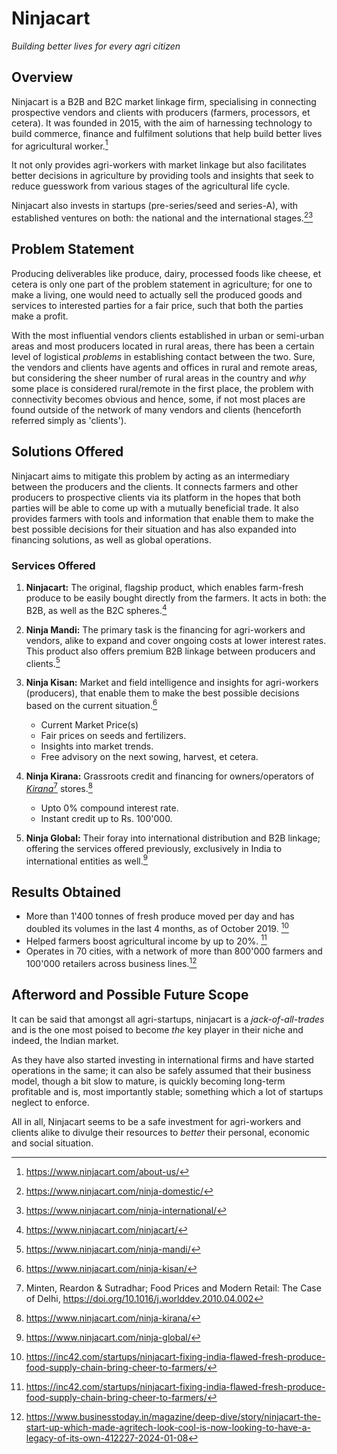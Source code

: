 # Ninjacart

_Building better lives for every agri citizen_

## Overview

Ninjacart is a B2B and B2C market linkage firm, specialising in connecting prospective vendors and clients with producers (farmers, processors, et cetera). It was founded in 2015, with the aim  of harnessing technology to build commerce, finance and  fulfilment solutions that help build better lives for agricultural worker.[^1]

It not only provides agri-workers with market linkage but also facilitates better decisions in agriculture by providing tools and insights that seek to reduce guesswork from various stages of the agricultural life cycle. 

Ninjacart also invests in startups (pre-series/seed and series-A), with established ventures on both: the national and the international stages.[^2][^3]

## Problem Statement

Producing deliverables like produce, dairy, processed foods like cheese, et cetera is only one part of the problem statement in agriculture; for one to make a living, one would need to actually sell the produced goods and services to interested parties for a fair price, such that both the parties make a profit.

With the most influential vendors clients established in urban or semi-urban areas and most producers located in rural areas, there has been a certain level of logistical _problems_ in establishing contact between the two. Sure, the vendors and clients have agents and offices in rural and remote areas, but considering the sheer number of rural areas in the country and _why_ some place is considered rural/remote in the first place, the problem with connectivity becomes obvious and hence, some, if not most places are found outside of the network of many vendors and clients (henceforth referred simply as 'clients').

## Solutions Offered

Ninjacart aims to mitigate this problem by acting as an intermediary between the producers and the clients. It connects farmers and other producers to prospective clients via its platform in the hopes that both parties will be able to come up with a mutually beneficial trade. It also provides farmers with tools and information that enable them to make the best possible decisions for their situation and has also expanded into financing solutions, as well as global operations.

### Services Offered

1. __Ninjacart:__ The original, flagship product, which enables farm-fresh produce to be easily bought directly from the farmers. It acts in both: the B2B, as well as the B2C spheres.[^4]

2. __Ninja Mandi:__ The primary task is the financing for agri-workers and vendors, alike to expand and cover ongoing costs at lower interest rates. This product also offers premium B2B linkage between producers and clients.[^5]

3. __Ninja Kisan:__ Market and field intelligence and insights for agri-workers (producers), that enable them to make the best possible decisions based on the current situation.[^6]

    - Current Market Price(s)
    - Fair prices on seeds and fertilizers.
    - Insights into market trends.
    - Free advisory on the next sowing, harvest, et cetera.

4. __Ninja Kirana:__ Grassroots credit and financing for owners/operators of [_Kirana_](https://en.wikipedia.org/wiki/Convenience_store#India)[^7] stores.[^8]

    - Upto 0% compound interest rate.
    - Instant credit up to Rs. 100'000.

5. __Ninja Global:__ Their foray into international distribution and B2B linkage; offering the services offered previously, exclusively in India to international entities as well.[^9]

## Results Obtained

- More than 1'400 tonnes of fresh produce moved per day and has doubled its volumes in the last 4 months, as of October 2019. [^10]
- Helped farmers boost agricultural income by up to 20%. [^10]
- Operates in 70 cities, with a network of more than 800'000 farmers and 100'000 retailers across business lines.[^11]

## Afterword and Possible Future Scope

It can be said that amongst all agri-startups, ninjacart is a _jack-of-all-trades_ and is the one most poised to become *the* key player in their niche and indeed, the Indian market.

As they have also started investing in international firms and have started operations in the same; it can also be safely assumed that their business model, though a bit slow to mature, is quickly becoming long-term profitable and is, most importantly stable; something which a lot of startups neglect to enforce.

All in all, Ninjacart seems to be a safe investment for agri-workers and clients alike to divulge their resources to _better_ their personal, economic and social situation.


[^1]: https://www.ninjacart.com/about-us/
[^2]: https://www.ninjacart.com/ninja-domestic/
[^3]: https://www.ninjacart.com/ninja-international/
[^4]: https://www.ninjacart.com/ninjacart/
[^5]: https://www.ninjacart.com/ninja-mandi/
[^6]: https://www.ninjacart.com/ninja-kisan/
[^7]: Minten, Reardon & Sutradhar; Food Prices and Modern Retail: The Case of Delhi, https://doi.org/10.1016/j.worlddev.2010.04.002
[^8]: https://www.ninjacart.com/ninja-kirana/
[^9]: https://www.ninjacart.com/ninja-global/
[^10]: https://inc42.com/startups/ninjacart-fixing-india-flawed-fresh-produce-food-supply-chain-bring-cheer-to-farmers/
[^11]: https://www.businesstoday.in/magazine/deep-dive/story/ninjacart-the-start-up-which-made-agritech-look-cool-is-now-looking-to-have-a-legacy-of-its-own-412227-2024-01-08
